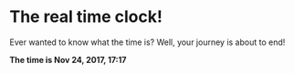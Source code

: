 # The real time clock!

Ever wanted to know what the time is? Well, your journey is about to end!

**The time is Nov 24, 2017, 17:17**